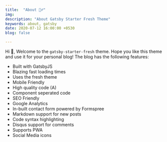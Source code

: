 ```yaml
---
title:  "About 🙋‍♂️"
img: 
description: "About Gatsby Starter Fresh Theme"
keywords: about, gatsby
date: 2020-07-12 16:00:00 +0530
blog: false

---
```


Hi 👋, Welcome to the `gatsby-starter-fresh` theme. Hope you like this theme and use it for your personal blog! The blog has the following features:

- Built with GatsbyJS
- Blazing fast loading times
- Uses the fresh theme
- Mobile Friendly
- High quality code (A)
- Component seperated code
- SEO Friendly
- Google Analytics
- In-built contact form powered by Formspree
- Markdown support for new posts
- Code syntax highlighting
- Disqus support for comments
- Supports PWA
- Social Media icons